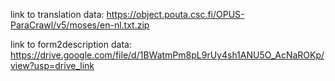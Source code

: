 link to translation data: https://object.pouta.csc.fi/OPUS-ParaCrawl/v5/moses/en-nl.txt.zip

link to form2description data: https://drive.google.com/file/d/1BWatmPm8pL9rUy4sh1ANU5O_AcNaROKp/view?usp=drive_link

